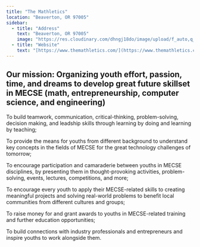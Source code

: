 ```yaml
---
title: "The Mathletics"
location: "Beaverton, OR 97005"
sidebar:
  - title: "Address"
    text: "Beaverton, OR 97005"
    image: "https://res.cloudinary.com/dhngj18do/image/upload/f_auto,q_auto/v1/images/activities/mathleticslogo_jbjzwischfl56tvvhygj"
  - title: "Website"
    text: "[https://www.themathletics.com/](https://www.themathletics.com/)"
---
```

## Our mission: Organizing youth effort, passion, time, and dreams to develop great future skillset in MECSE (math, entrepreneurship, computer science, and engineering)

To build teamwork, communication, critical-thinking, problem-solving, decision making, and leadship skills through learning by doing and learning by teaching;

To provide the means for youths from different background to understand key concepts in the fields of MECSE for the great technology challenges of tomorrow;

To encourage participation and camaraderie between youths in MECSE disciplines, by presenting them in thought-provoking activities, problem-solving, events, lectures, competitions, and more;

To encourage every youth to apply their MECSE-related skills to creating meaningful projects and solving real-world problems to benefit local communities from different cultures and groups;

To raise money for and grant awards to youths in MECSE-related training and further education opportunities;

To build connections with industry professionals and entrepreneurs and inspire youths to work alongside them.
